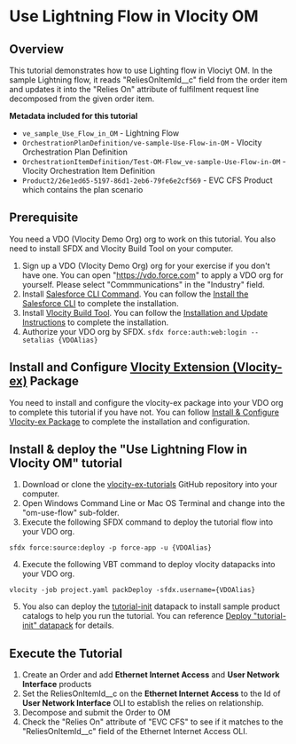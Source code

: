 # Use Lightning Flow in Vlocity OM
## Overview
This tutorial demonstrates how to use Lighting flow in Vlociyt OM. In the sample Lightning flow, it reads "ReliesOnItemId__c" field from the order item and updates it into the "Relies On" attribute of fulfilment request line decomposed from the given order item.

**Metadata included for this tutorial**  
*  `ve_sample_Use_Flow_in_OM` - Lightning Flow
*  `OrchestrationPlanDefinition/ve-sample-Use-Flow-in-OM` - Vlocity Orchestration Plan Definition
*  `OrchestrationItemDefinition/Test-OM-Flow_ve-sample-Use-Flow-in-OM` - Vlocity Orchestration Item Definition
*  `Product2/26e1ed65-5197-86d1-2eb6-79fe6e2cf569` - EVC CFS Product which contains the plan scenario

## Prerequisite
You need a VDO (Vlocity Demo Org) org to work on this tutorial. You also need to install SFDX and Vlocity Build Tool on your computer.
1. Sign up a VDO (Vlocity Demo Org) org for your exercise if you don't have one. You can open "https://vdo.force.com" to apply a VDO org for yourself. Please select "Commmunications" in the "Industry" field.
2. Install [Salesforce CLI Command](https://developer.salesforce.com/docs/atlas.en-us.sfdx_cli_reference.meta/sfdx_cli_reference/cli_reference.htm). You can follow the [Install the Salesforce CLI](https://developer.salesforce.com/docs/atlas.en-us.sfdx_setup.meta/sfdx_setup/sfdx_setup_install_cli.htm) to complete the installation.
3. Install [Vlocity Build Tool](https://github.com/vlocityinc/vlocity_build#vlocity-build). You can follow the [Installation and Update Instructions](https://github.com/vlocityinc/vlocity_build#installation-and-update-instructions) to complete the installation.
4. Authorize your VDO org by SFDX. `sfdx force:auth:web:login --setalias {VDOAlias}`

## Install and Configure [Vlocity Extension (Vlocity-ex)](https://github.com/Soforce/vlocity-ex#vlocity-extension-vlocity-ex-package) Package
You need to install and configure the vlocity-ex package into your VDO org to complete this tutorial if you have not. You can follow [Install & Configure Vlocity-ex Package](https://github.com/Soforce/vlocity-ex#install--configure-vlocity-ex-package) to complete the installation and configuration.

## Install & deploy the "Use Lightning Flow in Vlocity OM" tutorial
1. Download or clone the [vlocity-ex-tutorials](https://github.com/Soforce/vlocity-ex-tutorials) GitHub repository into your computer.
2. Open Windows Command Line or Mac OS Terminal and change into the "om-use-flow" sub-folder.
3. Execute the following SFDX command to deploy the tutorial flow into your VDO org.
```
sfdx force:source:deploy -p force-app -u {VDOAlias}
```
4. Execute the following VBT command to deploy vlocity datapacks into your VDO org.
```
vlocity -job project.yaml packDeploy -sfdx.username={VDOAlias}
```
5. You also can deploy the [tutorial-init](../tutorial-init/datapacks/tutorial-init.json) datapack to install sample product catalogs to help you run the tutorial. You can reference [Deploy "tutorial-init" datapack](https://github.com/Soforce/vlocity-ex-tutorials/tree/master/tutorial-init#deploy-tutorial-init-datapack) for details.

## Execute the Tutorial
1. Create an Order and add **Ethernet Internet Access** and **User Network Interface** products
2. Set the ReliesOnItemId__c on the **Ethernet Internet Access** to the Id of **User Network Interface** OLI to establish the relies on relationship.
3. Decompose and submit the Order to OM
4. Check the "Relies On" attribute of "EVC CFS" to see if it matches to the "ReliesOnItemId__c" field of the Ethernet Internet Access OLI.

